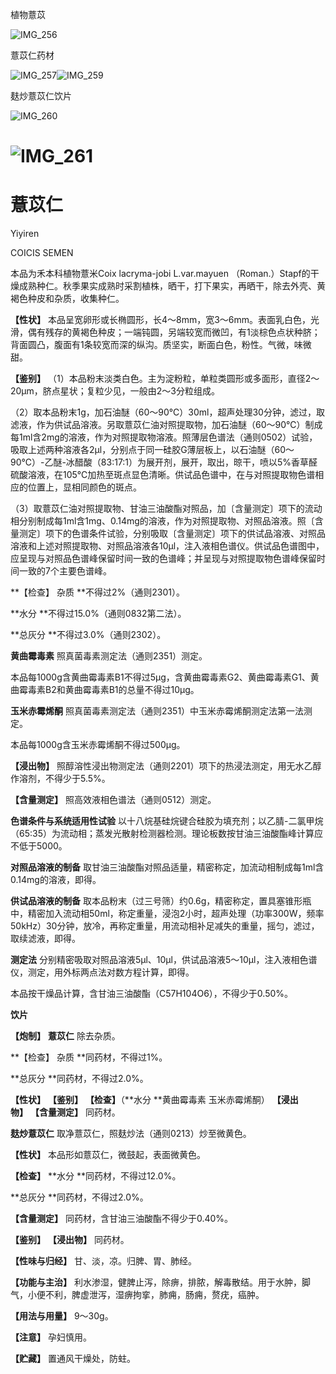 植物薏苡

![IMG_256](/medicine-image/yi-yi-ren/1.png)

薏苡仁药材

![IMG_257](/medicine-image/yi-yi-ren/2.png)![IMG_259](/medicine-image/yi-yi-ren/3.png)

麸炒薏苡仁饮片

![IMG_260](/medicine-image/yi-yi-ren/4.png)

# ![IMG_261](/medicine-image/yi-yi-ren/5.png)

# ****薏苡仁****

Yiyiren

COICIS SEMEN

本品为禾本科植物薏米Coix lacryma-jobi L.var.mayuen （Roman.）Stapf的干燥成熟种仁。秋季果实成熟时采割植株，晒干，打下果实，再晒干，除去外壳、黄褐色种皮和杂质，收集种仁。

**【性状】** 本品呈宽卵形或长椭圆形，长4～8mm，宽3～6mm。表面乳白色，光滑，偶有残存的黄褐色种皮；一端钝圆，另端较宽而微凹，有1淡棕色点状种脐；背面圆凸，腹面有1条较宽而深的纵沟。质坚实，断面白色，粉性。气微，味微甜。

**【鉴别】** （1）本品粉末淡类白色。主为淀粉粒，单粒类圆形或多面形，直径2～20μm，脐点星状；复粒少见，一般由2～3分粒组成。

（2）取本品粉末1g，加石油醚（60～90℃）30ml，超声处理30分钟，滤过，取滤液，作为供试品溶液。另取薏苡仁油对照提取物，加石油醚（60～90℃）制成每1ml含2mg的溶液，作为对照提取物溶液。照薄层色谱法（通则0502）试验，吸取上述两种溶液各2μl，分别点于同一硅胶G薄层板上，以石油醚（60～90℃）-乙醚-冰醋酸（83:17:1）为展开剂，展开，取出，晾干，喷以5\%香草醛硫酸溶液，在105℃加热至斑点显色清晰。供试品色谱中，在与对照提取物色谱相应的位置上，显相同颜色的斑点。

（3）取薏苡仁油对照提取物、甘油三油酸酯对照品，加〔含量测定〕项下的流动相分别制成每1ml含1mg、0.14mg的溶液，作为对照提取物、对照品溶液。照〔含量测定〕项下的色谱条件试验，分别吸取〔含量测定〕项下的供试品溶液、对照品溶液和上述对照提取物、对照品溶液各10μl，注入液相色谱仪。供试品色谱图中，应呈现与对照品色谱峰保留时间一致的色谱峰；并呈现与对照提取物色谱峰保留时间一致的7个主要色谱峰。

**【检查】 杂质 **不得过2\%（通则2301）。

**水分 **不得过15.0\%（通则0832第二法）。

**总灰分 **不得过3.0\%（通则2302）。

**黄曲霉毒素** 照真菌毒素测定法（通则2351）测定。

本品每1000g含黄曲霉毒素B1不得过5μg，含黄曲霉毒素G2、黄曲霉毒素G1、黄曲霉毒素B2和黄曲霉毒素B1的总量不得过10μg。

**玉米赤霉烯酮** 照真菌毒素测定法（通则2351）中玉米赤霉烯酮测定法第一法测定。

本品每1000g含玉米赤霉烯酮不得过500μg。

**【浸出物】** 照醇溶性浸出物测定法（通则2201）项下的热浸法测定，用无水乙醇作溶剂，不得少于5.5\%。

**【含量测定】** 照高效液相色谱法（通则0512）测定。

**色谱条件与系统适用性试验** 以十八烷基硅烷键合硅胶为填充剂；以乙腈-二氯甲烷（65:35）为流动相；蒸发光散射检测器检测。理论板数按甘油三油酸酯峰计算应不低于5000。

**对照品溶液的制备** 取甘油三油酸酯对照品适量，精密称定，加流动相制成每1ml含0.14mg的溶液，即得。

**供试品溶液的制备** 取本品粉末（过三号筛）约0.6g，精密称定，置具塞锥形瓶中，精密加入流动相50ml，称定重量，浸泡2小时，超声处理（功率300W，频率50kHz）30分钟，放冷，再称定重量，用流动相补足减失的重量，摇匀，滤过，取续滤液，即得。

**测定法** 分别精密吸取对照品溶液5μl、10μl，供试品溶液5～10μl，注入液相色谱仪，测定，用外标两点法对数方程计算，即得。

本品按干燥品计算，含甘油三油酸酯（C57H104O6），不得少于0.50\%。

**饮片**

**【炮制】** **薏苡仁** 除去杂质。

**【检查】 杂质 **同药材，不得过1\%。

**总灰分 **同药材，不得过2.0\%。

**【性状】** **【鉴别】** **【检查】**（**水分 **黄曲霉毒素 玉米赤霉烯酮） **【浸出物】** **【含量测定】** 同药材。

**麸炒薏苡仁** 取净薏苡仁，照麸炒法（通则0213）炒至微黄色。

**【性状】** 本品形如薏苡仁，微鼓起，表面微黄色。

**【检查】** **水分 **同药材，不得过12.0\%。

**总灰分 **同药材，不得过2.0\%。

**【含量测定】** 同药材，含甘油三油酸酯不得少于0.40\%。

**【鉴别】** **【浸出物】** 同药材。

**【性味与归经】** 甘、淡，凉。归脾、胃、肺经。

**【功能与主治】** 利水渗湿，健脾止泻，除痹，排脓，解毒散结。用于水肿，脚气，小便不利，脾虚泄泻，湿痹拘挛，肺痈，肠痈，赘疣，癌肿。

**【用法与用量】** 9～30g。

**【注意】** 孕妇慎用。

**【贮藏】** 置通风干燥处，防蛀。